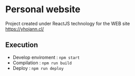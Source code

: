 # Personal website

Project created under ReactJS technology for the WEB site https://yhojann.cl/


## Execution

- Develop enviroment  : `npm start`
- Compilation         : `npm run build`
- Deploy              : `npm run deploy`

